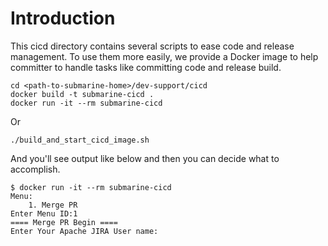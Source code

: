 <!---
  Licensed under the Apache License, Version 2.0 (the "License");
  you may not use this file except in compliance with the License.
  You may obtain a copy of the License at

   http://www.apache.org/licenses/LICENSE-2.0

  Unless required by applicable law or agreed to in writing, software
  distributed under the License is distributed on an "AS IS" BASIS,
  WITHOUT WARRANTIES OR CONDITIONS OF ANY KIND, either express or implied.
  See the License for the specific language governing permissions and
  limitations under the License. See accompanying LICENSE file.
-->
# Introduction
This cicd directory contains several scripts to ease code and release management.
To use them more easily, we provide a Docker image to help committer to handle tasks like committing code and release build.

```
cd <path-to-submarine-home>/dev-support/cicd
docker build -t submarine-cicd .
docker run -it --rm submarine-cicd
```
Or
```
./build_and_start_cicd_image.sh
```

And you'll see output like below and then you can decide what to accomplish.
```
$ docker run -it --rm submarine-cicd
Menu:
	1. Merge PR
Enter Menu ID:1
==== Merge PR Begin ====
Enter Your Apache JIRA User name:
```
